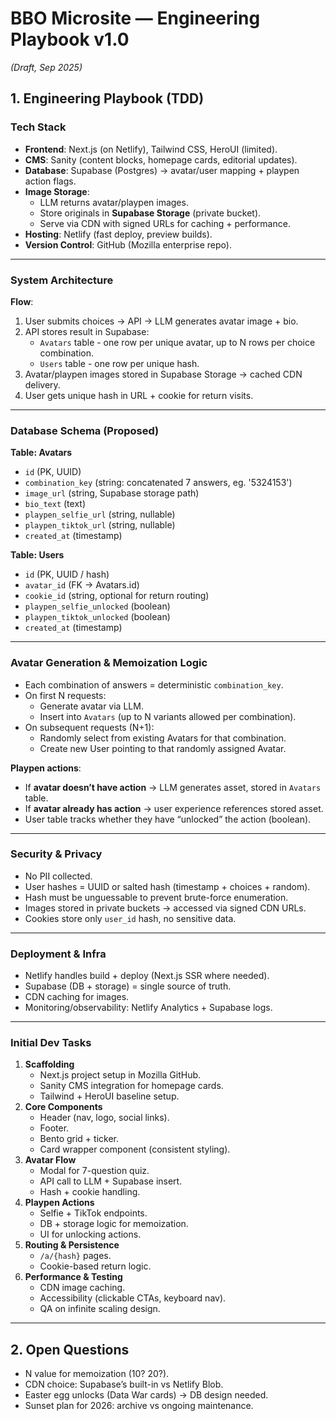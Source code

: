 # BBO Microsite — Engineering Playbook v1.0

_(Draft, Sep 2025)_

## 1. Engineering Playbook (TDD)

### Tech Stack

-   **Frontend**: Next.js (on Netlify), Tailwind CSS, HeroUI (limited).
-   **CMS**: Sanity (content blocks, homepage cards, editorial updates).
-   **Database**: Supabase (Postgres) → avatar/user mapping + playpen action flags.
-   **Image Storage**:
    -   LLM returns avatar/playpen images.
    -   Store originals in **Supabase Storage** (private bucket).
    -   Serve via CDN with signed URLs for caching + performance.
-   **Hosting**: Netlify (fast deploy, preview builds).
-   **Version Control**: GitHub (Mozilla enterprise repo).

---

### System Architecture

**Flow**:

1.  User submits choices → API → LLM generates avatar image + bio.
2.  API stores result in Supabase:
    -   `Avatars` table - one row per unique avatar, up to N rows per choice combination.
    -   `Users` table - one row per unique hash.
3.  Avatar/playpen images stored in Supabase Storage → cached CDN delivery.
4.  User gets unique hash in URL + cookie for return visits.

---

### Database Schema (Proposed)

**Table: Avatars**

-   `id` (PK, UUID)
-   `combination_key` (string: concatenated 7 answers, eg. '5324153')
-   `image_url` (string, Supabase storage path)
-   `bio_text` (text)
-   `playpen_selfie_url` (string, nullable)
-   `playpen_tiktok_url` (string, nullable)
-   `created_at` (timestamp)

**Table: Users**

-   `id` (PK, UUID / hash)
-   `avatar_id` (FK → Avatars.id)
-   `cookie_id` (string, optional for return routing)
-   `playpen_selfie_unlocked` (boolean)
-   `playpen_tiktok_unlocked` (boolean)
-   `created_at` (timestamp)

---

### Avatar Generation & Memoization Logic

-   Each combination of answers = deterministic `combination_key`.
-   On first N requests:
    -   Generate avatar via LLM.
    -   Insert into `Avatars` (up to N variants allowed per combination).
-   On subsequent requests (N+1):
    -   Randomly select from existing Avatars for that combination.
    -   Create new User pointing to that randomly assigned Avatar.

**Playpen actions**:

-   If **avatar doesn’t have action** → LLM generates asset, stored in `Avatars` table.
-   If **avatar already has action** → user experience references stored asset.
-   User table tracks whether they have “unlocked” the action (boolean).

---

### Security & Privacy

-   No PII collected.
-   User hashes = UUID or salted hash (timestamp + choices + random).
-   Hash must be unguessable to prevent brute-force enumeration.
-   Images stored in private buckets → accessed via signed CDN URLs.
-   Cookies store only `user_id` hash, no sensitive data.

---

### Deployment & Infra

-   Netlify handles build + deploy (Next.js SSR where needed).
-   Supabase (DB + storage) = single source of truth.
-   CDN caching for images.
-   Monitoring/observability: Netlify Analytics + Supabase logs.

---

### Initial Dev Tasks

1.  **Scaffolding**
    -   Next.js project setup in Mozilla GitHub.
    -   Sanity CMS integration for homepage cards.
    -   Tailwind + HeroUI baseline setup.
2.  **Core Components**
    -   Header (nav, logo, social links).
    -   Footer.
    -   Bento grid + ticker.
    -   Card wrapper component (consistent styling).
3.  **Avatar Flow**
    -   Modal for 7-question quiz.
    -   API call to LLM + Supabase insert.
    -   Hash + cookie handling.
4.  **Playpen Actions**
    -   Selfie + TikTok endpoints.
    -   DB + storage logic for memoization.
    -   UI for unlocking actions.
5.  **Routing & Persistence**
    -   `/a/{hash}` pages.
    -   Cookie-based return logic.
6.  **Performance & Testing**
    -   CDN image caching.
    -   Accessibility (clickable CTAs, keyboard nav).
    -   QA on infinite scaling design.

---

## 2. Open Questions

-   N value for memoization (10? 20?).
-   CDN choice: Supabase’s built-in vs Netlify Blob.
-   Easter egg unlocks (Data War cards) → DB design needed.
-   Sunset plan for 2026: archive vs ongoing maintenance.